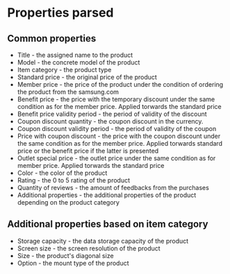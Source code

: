 # Properties parsed

## Common properties

* Title - the assigned name to the product
* Model - the concrete model of the product
* Item category - the product type
* Standard price - the original price of the product
* Member price - the price of the product under the condition of ordering the product from the samsung.com
* Benefit price - the price with the temporary discount under the same condition as for the member price. Applied torwards the standard price
* Benefit price validity period - the period of validity of the discount
* Coupon discount quantity - the coupon discount in the currency. 
* Coupon discount validity period - the period of validity of the coupon 
* Price with coupon discount - the price with the coupon discount under the same condition as for the member price. Applied torwards standard price or the benefit price if the latter is presented
* Outlet special price - the outlet price under the same condition as for member price. Applied torwards the standard price
* Color - the color of the product
* Rating - the 0 to 5 rating of the product
* Quantity of reviews - the amount of feedbacks from the purchases
* Additional properties - the additional properties of the product depending on the product category

## Additional properties based on item category

* Storage capacity - the data storage capacity of the product
* Screen size - the screen resolution of the product
* Size - the product's diagonal size
* Option - the mount type of the product


